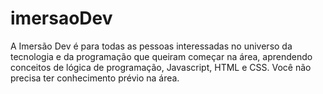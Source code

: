 # imersaoDev
A Imersão Dev é para todas as pessoas interessadas no universo da tecnologia e da programação que queiram começar na área, aprendendo conceitos de lógica de programação, Javascript, HTML e CSS. Você não precisa ter conhecimento prévio na área.
